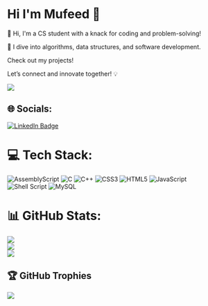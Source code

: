 # Hi I'm Mufeed 👋

👋 Hi, I'm a CS student with a knack for coding and problem-solving!

🚀 I dive into algorithms, data structures, and software development.

Check out my projects!

Let’s connect and innovate together! 💡

[![](https://visitcount.itsvg.in/api?id=MufeedHaider&icon=5&color=10)](https://visitcount.itsvg.in)

## 🌐 Socials:
<p><a href="https://www.linkedin.com/in/MUFEED ZAIDI/"><img src="https://img.shields.io/badge/mufeed-zaidi-673505214?style=flat-square&amp;labelColor=0077B5&amp;logo=LinkedIn&amp;link=https://www.linkedin.com/in/MUFEED ZAIDI/" alt="LinkedIn Badge"></a></p>

# 💻 Tech Stack:
![AssemblyScript](https://img.shields.io/badge/assembly%20script-%23000000.svg?style=plastic&logo=assemblyscript&logoColor=white) ![C](https://img.shields.io/badge/c-%2300599C.svg?style=plastic&logo=c&logoColor=white) ![C++](https://img.shields.io/badge/c++-%2300599C.svg?style=plastic&logo=c%2B%2B&logoColor=white) ![CSS3](https://img.shields.io/badge/css3-%231572B6.svg?style=plastic&logo=css3&logoColor=white) ![HTML5](https://img.shields.io/badge/html5-%23E34F26.svg?style=plastic&logo=html5&logoColor=white) ![JavaScript](https://img.shields.io/badge/javascript-%23323330.svg?style=plastic&logo=javascript&logoColor=%23F7DF1E) ![Shell Script](https://img.shields.io/badge/shell_script-%23121011.svg?style=plastic&logo=gnu-bash&logoColor=white) ![MySQL](https://img.shields.io/badge/mysql-4479A1.svg?style=plastic&logo=mysql&logoColor=white)
# 📊 GitHub Stats:
![](https://github-readme-stats.vercel.app/api?username=MufeedHaider&theme=radical&hide_border=false&include_all_commits=true&count_private=true)<br/>
![](https://github-readme-streak-stats.herokuapp.com/?user=MufeedHaider&theme=radical&hide_border=false)<br/>
![](https://github-readme-stats.vercel.app/api/top-langs/?username=MufeedHaider&theme=radical&hide_border=false&include_all_commits=true&count_private=true&layout=compact)

## 🏆 GitHub Trophies
![](https://github-profile-trophy.vercel.app/?username=MufeedHaider&theme=radical&no-frame=false&no-bg=false&margin-w=4)




<!-- Proudly created with GPRM ( https://gprm.itsvg.in ) -->
